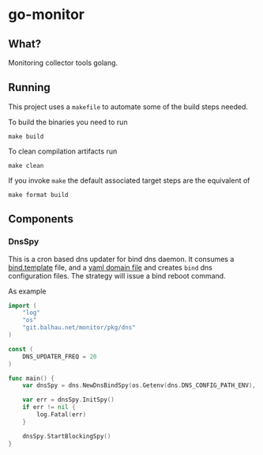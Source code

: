# go-monitor

## What?

Monitoring collector tools golang. 

## Running

This project uses a `makefile` to automate some of the build steps needed.

To build the binaries you need to run

```shell
make build
```

To clean compilation artifacts run

```shell
make clean
```

If you invoke `make` the default associated target steps are the equivalent of

```shell
make format build
```

## Components

### DnsSpy

This is a cron based dns updater for bind dns daemon. It consumes a [bind.template](resources/templates/dns/bind.template) file, and a [yaml domain file](resources/dns/domains.yml) and creates `bind` dns configuration files. The strategy will issue a bind reboot command.

As example

```go
import (
	"log"
	"os"
	"git.balhau.net/monitor/pkg/dns"
)

const (
	DNS_UPDATER_FREQ = 20
)

func main() {
	var dnsSpy = dns.NewDnsBindSpy(os.Getenv(dns.DNS_CONFIG_PATH_ENV), DNS_UPDATER_FREQ)

	var err = dnsSpy.InitSpy()
	if err != nil {
		log.Fatal(err)
	}

	dnsSpy.StartBlockingSpy()
}
``` 